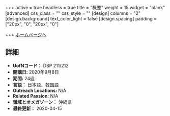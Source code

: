 +++
active = true
headless = true
title = "概要"
weight = 15
widget = "blank"
[advanced]
css_class = ""
css_style = ""
[design]
columns = "2"
[design.background]
text_color_light = false
[design.spacing]
padding = ["20px", "0", "20px", "0"]

+++
[ホームページへ](https://www.ywamokinawa.org/dts/)

## 詳細

* **UofNコード：** DSP 211/212
* **開講日:** 2020年9月8日
* **期間:** 24週
* **言語：** 日本語、韓国語
* **Outreach Locations:** N/A
* **Related Passion:** N/A
* **領域とオメガゾーン：** 沖縄県
* **最終更新：** 2020-04-15